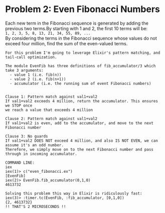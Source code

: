 # Problem 2: Even Fibonacci Numbers

Each new term in the Fibonacci sequence is generated by adding the previous two terms.By starting with 1 and 2, the first 10 terms will be:\
     ```1, 2, 3, 5, 8, 13, 21, 34, 55, 89, ...```\
By considering the terms in the Fibonacci sequence whose values do not exceed four million, find the sum of the even-valued terms.

```
For this problem I'm going to leverage Elixir's pattern matching, and 
tail-call optimization.

The module EvenFib has three definitions of fib_accumulator/3 which take 3 arguments:
  - value 1 (i.e. fib(n))
  - value 2 (i.e. fib(n+1))
  - accumulator (i.e. the running sum of event Fibonacci numbers)


Clause 1: Pattern match against val1+val2
If val1+val2 exceeds 4 million, return the accumulator. This ensures we STOP once
we reach a value that exceeds 4 million

Clause 2: Pattern match against val1+val2
If val1+val2 is even, add to the accumulator, and move to the next Fibonacci number

Clause 3: No guards
If val1+val2 DOES NOT exceed 4 million, and also IS NOT EVEN, we can assume it's an odd number.
Therefore, we simply move on to the next Fibonacci number and pass through in incoming accumulator.

COMMAND LINE:
iex
iex(1)> c("even_fibonacci.ex")
[EvenFib]
iex(2)> EvenFib.fib_accumulator(0,1,0)
4613732

Solving this problem this way in Elixir is ridiculously fast:
iex(3)> :timer.tc(EvenFib, :fib_accumulator, [0,1,0])
{2, 4613732}
!! THAT'S 2 MICROSECONDS !! 
```
